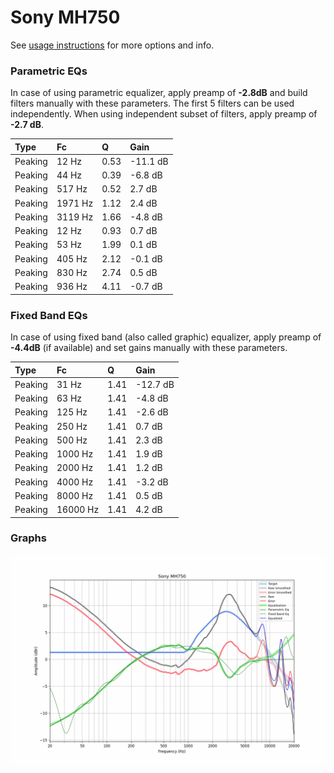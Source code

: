 # Sony MH750
See [usage instructions](https://github.com/jaakkopasanen/AutoEq#usage) for more options and info.

### Parametric EQs
In case of using parametric equalizer, apply preamp of **-2.8dB** and build filters manually
with these parameters. The first 5 filters can be used independently.
When using independent subset of filters, apply preamp of **-2.7 dB**.

| Type    | Fc      |    Q | Gain     |
|:--------|:--------|:-----|:---------|
| Peaking | 12 Hz   | 0.53 | -11.1 dB |
| Peaking | 44 Hz   | 0.39 | -6.8 dB  |
| Peaking | 517 Hz  | 0.52 | 2.7 dB   |
| Peaking | 1971 Hz | 1.12 | 2.4 dB   |
| Peaking | 3119 Hz | 1.66 | -4.8 dB  |
| Peaking | 12 Hz   | 0.93 | 0.7 dB   |
| Peaking | 53 Hz   | 1.99 | 0.1 dB   |
| Peaking | 405 Hz  | 2.12 | -0.1 dB  |
| Peaking | 830 Hz  | 2.74 | 0.5 dB   |
| Peaking | 936 Hz  | 4.11 | -0.7 dB  |

### Fixed Band EQs
In case of using fixed band (also called graphic) equalizer, apply preamp of **-4.4dB**
(if available) and set gains manually with these parameters.

| Type    | Fc       |    Q | Gain     |
|:--------|:---------|:-----|:---------|
| Peaking | 31 Hz    | 1.41 | -12.7 dB |
| Peaking | 63 Hz    | 1.41 | -4.8 dB  |
| Peaking | 125 Hz   | 1.41 | -2.6 dB  |
| Peaking | 250 Hz   | 1.41 | 0.7 dB   |
| Peaking | 500 Hz   | 1.41 | 2.3 dB   |
| Peaking | 1000 Hz  | 1.41 | 1.9 dB   |
| Peaking | 2000 Hz  | 1.41 | 1.2 dB   |
| Peaking | 4000 Hz  | 1.41 | -3.2 dB  |
| Peaking | 8000 Hz  | 1.41 | 0.5 dB   |
| Peaking | 16000 Hz | 1.41 | 4.2 dB   |

### Graphs
![](./Sony%20MH750.png)